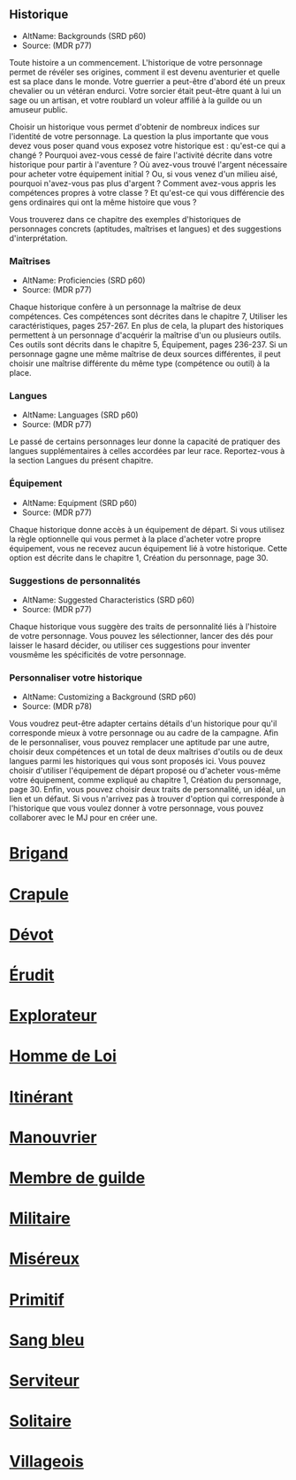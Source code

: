 
<!--Items-->

## <!--Name-->Historique<!--/Name-->

- AltName: <!--AltName-->Backgrounds (SRD p60)<!--/AltName-->
- Source: <!--Source-->(MDR p77)<!--/Source-->

Toute histoire a un commencement. L'historique de votre personnage permet de révéler ses origines, comment il est devenu aventurier et quelle est sa place dans le monde. Votre guerrier a peut-être d'abord été un preux chevalier ou un vétéran endurci. Votre sorcier était peut-être quant à lui un sage ou un artisan, et votre roublard un voleur affilié à la guilde ou un amuseur public.

Choisir un historique vous permet d'obtenir de nombreux indices sur l'identité de votre personnage. La question la plus importante que vous devez vous poser quand vous exposez votre historique est : qu'est-ce qui a changé ? Pourquoi avez-vous cessé de faire l'activité décrite dans votre historique pour partir à l'aventure ? Où avez-vous trouvé l'argent nécessaire pour acheter votre équipement initial ? Ou, si vous venez d'un milieu aisé, pourquoi n'avez-vous pas plus d'argent ? Comment avez-vous appris les compétences propres à votre classe ? Et qu'est-ce qui vous différencie des gens ordinaires qui ont la même histoire que vous ?

Vous trouverez dans ce chapitre des exemples d'historiques de personnages concrets (aptitudes, maîtrises et langues) et des suggestions d'interprétation.

<!--Generic-->

### <!--Name-->Maîtrises<!--/Name-->

- AltName: <!--AltName-->Proficiencies (SRD p60)<!--/AltName-->
- Source: <!--Source-->(MDR p77)<!--/Source-->

Chaque historique confère à un personnage la maîtrise de deux compétences. Ces compétences sont décrites dans le chapitre 7, Utiliser les caractéristiques, pages 257-267. En plus de cela, la plupart des historiques permettent à un personnage d'acquérir la maîtrise d'un ou plusieurs outils. Ces outils sont décrits dans le chapitre 5, Équipement, pages 236-237. Si un personnage gagne une même maîtrise de deux sources différentes, il peut choisir une maîtrise différente du même type (compétence ou outil) à la place.

<!--/Generic-->

<!--Generic-->

### <!--Name-->Langues<!--/Name-->

- AltName: <!--AltName-->Languages (SRD p60)<!--/AltName-->
- Source: <!--Source-->(MDR p77)<!--/Source-->

Le passé de certains personnages leur donne la capacité de pratiquer des langues supplémentaires à celles accordées par leur race. Reportez-vous à la section Langues du présent chapitre.

<!--/Generic-->

<!--Generic-->

### <!--Name-->Équipement<!--/Name-->

- AltName: <!--AltName-->Equipment (SRD p60)<!--/AltName-->
- Source: <!--Source-->(MDR p77)<!--/Source-->

Chaque historique donne accès à un équipement de départ. Si vous utilisez la règle optionnelle qui vous permet à la place d'acheter votre propre équipement, vous ne recevez aucun équipement lié à votre historique. Cette option est décrite dans le chapitre 1, Création du personnage, page 30.

<!--/Generic-->

<!--Generic-->

### <!--Name-->Suggestions de personnalités<!--/Name-->

- AltName: <!--AltName-->Suggested Characteristics (SRD p60)<!--/AltName-->
- Source: <!--Source-->(MDR p77)<!--/Source-->

Chaque historique vous suggère des traits de personnalité liés à l'histoire de votre personnage. Vous pouvez les sélectionner, lancer des dés pour laisser le hasard décider, ou utiliser ces suggestions pour inventer vousmême les spécificités de votre personnage.


<!--/Generic-->

<!--Generic-->

### <!--Name-->Personnaliser votre historique<!--/Name-->

- AltName: <!--AltName-->Customizing a Background (SRD p60)<!--/AltName-->
- Source: <!--Source-->(MDR p78)<!--/Source-->

Vous voudrez peut-être adapter certains détails d'un historique pour qu'il corresponde mieux à votre personnage ou au cadre de la campagne. Afin de le personnaliser, vous pouvez remplacer une aptitude par une autre, choisir deux compétences et un total de deux maîtrises d'outils ou de deux langues parmi les historiques qui vous sont proposés ici. Vous pouvez choisir d'utiliser l'équipement de départ proposé ou d'acheter vous-même votre équipement, comme expliqué au chapitre 1, Création du personnage, page 30. Enfin, vous pouvez choisir deux traits de personnalité, un idéal, un lien et un défaut. Si vous n'arrivez pas à trouver d'option qui corresponde à l'historique que vous voulez donner à votre personnage, vous pouvez collaborer avec le MJ pour en créer une.


<!--/Generic-->

<!--LinkItem-->

# <!--NameLink-->[Brigand](background_brigand_hd.md)<!--/NameLink-->
 
<!--/LinkItem-->

<!--LinkItem-->

# <!--NameLink-->[Crapule](background_crapule_hd.md)<!--/NameLink-->

<!--/LinkItem-->

<!--LinkItem-->

# <!--NameLink-->[Dévot](background_devot_hd.md)<!--/NameLink-->

<!--/LinkItem-->

<!--LinkItem-->

# <!--NameLink-->[Érudit](background_erudit_hd.md)<!--/NameLink-->

<!--/LinkItem-->

<!--LinkItem-->

# <!--NameLink-->[Explorateur](background_explorateur_hd.md)<!--/NameLink-->

<!--/LinkItem-->

<!--LinkItem-->

# <!--NameLink-->[Homme de Loi](background_hommedeloi_hd.md)<!--/NameLink-->

<!--/LinkItem-->

<!--LinkItem-->

# <!--NameLink-->[Itinérant](background_itinerant_hd.md)<!--/NameLink-->

<!--/LinkItem-->

<!--LinkItem-->

# <!--NameLink-->[Manouvrier](background_manouvrier_hd.md)<!--/NameLink-->

<!--/LinkItem-->

<!--LinkItem-->

# <!--NameLink-->[Membre de guilde](background_membredeguilde_hd.md)<!--/NameLink-->

<!--/LinkItem-->

<!--LinkItem-->

# <!--NameLink-->[Militaire](background_militaire_hd.md)<!--/NameLink-->

<!--/LinkItem-->

<!--LinkItem-->

# <!--NameLink-->[Miséreux](background_misereux_hd.md)<!--/NameLink-->

<!--/LinkItem-->

<!--LinkItem-->

# <!--NameLink-->[Primitif](background_primitif_hd.md)<!--/NameLink-->

<!--/LinkItem-->

<!--LinkItem-->

# <!--NameLink-->[Sang bleu](background_sangbleu_hd.md)<!--/NameLink-->

<!--/LinkItem-->

<!--LinkItem-->

# <!--NameLink-->[Serviteur](background_serviteur_hd.md)<!--/NameLink-->

<!--/LinkItem-->

<!--LinkItem-->

# <!--NameLink-->[Solitaire](background_solitaire_hd.md)<!--/NameLink-->

<!--/LinkItem-->

<!--LinkItem-->

# <!--NameLink-->[Villageois](background_villageois_hd.md)<!--/NameLink-->

<!--/LinkItem-->

<!--/Items-->












